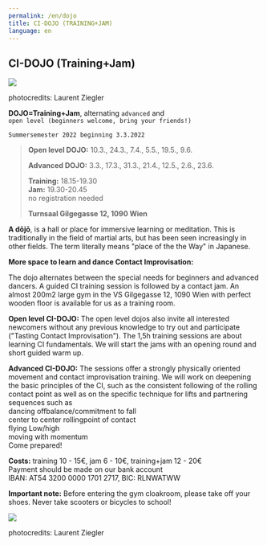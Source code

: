 ```yaml
---
permalink: /en/dojo
title: CI-DOJO (TRAINING+JAM)
language: en
---
```

## CI-DOJO (Training+Jam)

![](/assets/uploads/lsz_5410-3.jpg)

photocredits: Laurent Ziegler

**DOJO=Training+Jam**, alternating `advanced` and\
`open level (beginners welcome, bring your friends!)`

`Summersemester 2022 beginning 3.3.2022`

> **Open level DOJO:** 10.3., 24.3., 7.4., 5.5., 19.5., 9.6.
>
> **Advanced DOJO:** 3.3., 17.3., 31.3., 21.4., 12.5., 2.6., 23.6.
>
> **Training:** 18.15-19.30\
> **Jam:** 19.30-20.45\
> no registration needed
>
> **Turnsaal Gilgegasse 12, 1090 Wien**

**A dōjō**, is a hall or place for immersive learning or meditation. This is traditionally in the field of martial arts, but has been seen increasingly in other fields. The term literally means "place of the the Way" in Japanese.

**More space to learn and dance Contact Improvisation:**

The dojo alternates between the special needs for beginners and advanced dancers. A guided CI training session is followed by a contact jam. An almost 200m2 large gym in the VS Gilgegasse 12, 1090 Wien with perfect wooden floor is available for us as a training room.

**Open level CI-DOJO:** The open level dojos also invite all interested newcomers without any previous knowledge to try out and participate ("Tasting Contact Improvisation"). The 1,5h training sessions are about learning  CI fundamentals. We will start the jams with an opening round and short guided warm up.

**Advanced CI-DOJO:** The sessions offer a strongly physically oriented movement and contact improvisation training. We will work on deepening the basic principles of the CI, such as the consistent following of the rolling contact point as well as on the specific technique for lifts and partnering sequences such as\
dancing offbalance/commitment to fall\
center to center rollingpoint of contact \
flying Low/high\
moving with momentum\
Come prepared! 

**Costs:** training 10 - 15€, jam 6 - 10€, training+jam 12 - 20€\
Payment should be made on our bank account\
IBAN: AT54 3200 0000 1701 2717, BIC: RLNWATWW

**Important note:** Before entering the gym cloakroom, please take off your shoes.  Never take scooters or bicycles to school!

![](/assets/uploads/lsz_5630.jpg)

photocredits: Laurent Ziegler